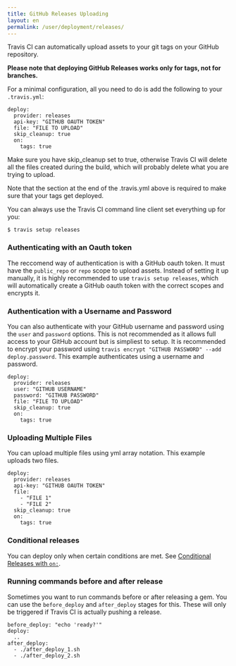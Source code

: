 ```yaml
---
title: GitHub Releases Uploading
layout: en
permalink: /user/deployment/releases/
---
```


Travis CI can automatically upload assets to your git tags on your GitHub repository.

**Please note that deploying GitHub Releases works only for tags, not for branches.**

For a minimal configuration, all you need to do is add the following to your `.travis.yml`:

    deploy:
      provider: releases
      api-key: "GITHUB OAUTH TOKEN"
      file: "FILE TO UPLOAD"
      skip_cleanup: true
      on:
        tags: true

Make sure you have skip_cleanup set to true, otherwise Travis CI will delete all the files created during the build, which will probably delete what you are trying to upload.

Note that the section at the end of the .travis.yml above is required to make sure that your tags get deployed.

You can always use the Travis CI command line client set everything up for you:

    $ travis setup releases

###  Authenticating with an Oauth token

The reccomend way of authentication is with a GitHub oauth token. It must have the `public_repo` or `repo` scope to upload assets. Instead of setting it up manually, it is highly recommended to use `travis setup releases`, which will automatically create a GitHub oauth token with the correct scopes and encrypts it.

### Authentication with a Username and Password

You can also authenticate with your GitHub username and password using the `user` and `password` options. This is not recommended as it allows full access to your GitHub account but is simpliest to setup. It is recommended to encrypt your password using `travis encrypt "GITHUB PASSWORD" --add deploy.password`. This example authenticates using  a username and password.

    deploy:
      provider: releases
      user: "GITHUB USERNAME"
      password: "GITHUB PASSWORD"
      file: "FILE TO UPLOAD"
      skip_cleanup: true
      on:
        tags: true

### Uploading Multiple Files

You can upload multiple files using yml array notation. This example uploads two files.

    deploy:
      provider: releases
      api-key: "GITHUB OAUTH TOKEN"
      file:
        - "FILE 1"
        - "FILE 2"
      skip_cleanup: true
      on:
        tags: true


### Conditional releases

You can deploy only when certain conditions are met.
See [Conditional Releases with `on:`](/user/deployment#Conditional-Releases-with-on%3A).

### Running commands before and after release

Sometimes you want to run commands before or after releasing a gem. You can use the `before_deploy` and `after_deploy` stages for this. These will only be triggered if Travis CI is actually pushing a release.

    before_deploy: "echo 'ready?'"
    deploy:
      ..
    after_deploy:
      - ./after_deploy_1.sh
      - ./after_deploy_2.sh
